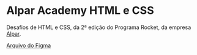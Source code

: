 # Alpar Academy HTML e CSS

Desafios de HTML e CSS, da 2ª edição do Programa Rocket, da empresa [Alpar](https://alpar.com.br/).

[Arquivo do Figma](https://www.figma.com/design/qkKe6KzezF6iaJaF4Ki8dM/ARP.Portifolio?node-id=1-2&t=gQ2f77rlz0MUJoBU-1)
